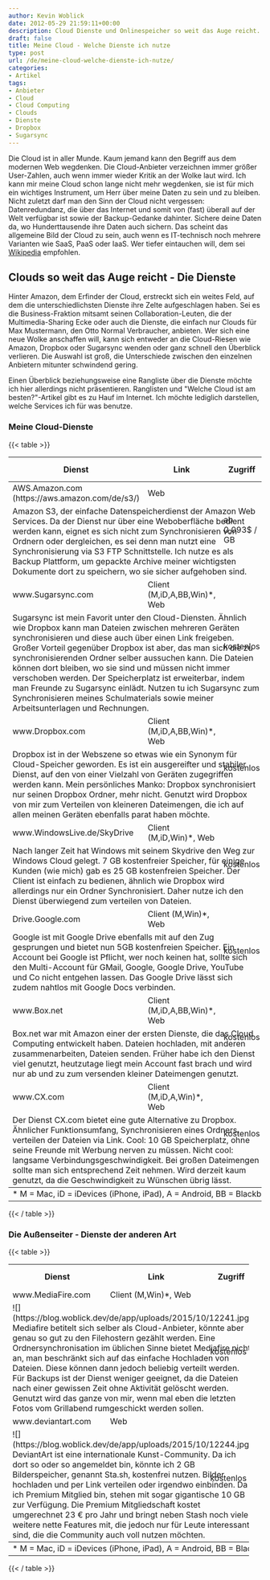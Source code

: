 ```yaml
---
author: Kevin Woblick
date: 2012-05-29 21:59:11+00:00
description: Cloud Dienste und Onlinespeicher so weit das Auge reicht. Hier eine Übersicht mit Beschreibung und weiterführenden Informationen.
draft: false
title: Meine Cloud - Welche Dienste ich nutze
type: post
url: /de/meine-cloud-welche-dienste-ich-nutze/
categories:
- Artikel
tags:
- Anbieter
- Cloud
- Cloud Computing
- Clouds
- Dienste
- Dropbox
- Sugarsync
---
```


Die Cloud ist in aller Munde. Kaum jemand kann den Begriff aus dem modernen Web wegdenken. Die Cloud-Anbieter verzeichnen immer größer User-Zahlen, auch wenn immer wieder Kritik an der Wolke laut wird. Ich kann mir meine Cloud schon lange nicht mehr wegdenken, sie ist für mich ein wichtiges Instrument, um Herr über meine Daten zu sein und zu bleiben. Nicht zuletzt darf man den Sinn der Cloud nicht vergessen: Datenredundanz, die über das Internet und somit von (fast) überall auf der Welt verfügbar ist sowie der Backup-Gedanke dahinter. Sichere deine Daten da, wo Hunderttausende ihre Daten auch sichern. Das scheint das allgemeine Bild der Cloud zu sein, auch wenn es IT-technisch noch mehrere Varianten wie SaaS, PaaS oder IaaS. Wer tiefer eintauchen will, dem sei [Wikipedia](http://de.wikipedia.org/wiki/Cloud-Computing) empfohlen.


## Clouds so weit das Auge reicht - Die Dienste

Hinter Amazon, dem Erfinder der Cloud, erstreckt sich ein weites Feld, auf dem die unterschiedlichsten Dienste ihre Zelte aufgeschlagen haben. Sei es die Business-Fraktion mitsamt seinen Collaboration-Leuten, die der Multimedia-Sharing Ecke oder auch die Dienste, die einfach nur Clouds für Max Mustermann, den Otto Normal Verbraucher, anbieten. Wer sich eine neue Wolke anschaffen will, kann sich entweder an die Cloud-Riesen wie Amazon, Dropbox oder Sugarsync wenden oder ganz schnell den Überblick verlieren. Die Auswahl ist groß, die Unterschiede zwischen den einzelnen Anbietern mitunter schwindend gering.

Einen Überblick beziehungsweise eine Rangliste über die Dienste möchte ich hier allerdings nicht präsentieren. Ranglisten und "Welche Cloud ist am besten?"-Artikel gibt es zu Hauf im Internet. Ich möchte lediglich darstellen, welche Services ich für was benutze.


### Meine Cloud-Dienste

{{< table >}}
<table>

<tbody>

<tr>

<th>Dienst</th>

<th>Link</th>

<th>Zugriff</th>

<th>Preise / Plan</th>

<th>Speicher (GB)</th>

</tr>

</tbody>

<tbody>

<tr class="odd">

<td>AWS.Amazon.com (https://aws.amazon.com/de/s3/)</td>

<td>Web</td>

<td rowspan="2">ab 0,093$ / GB</td>

<td rowspan="2">**unbegrenzt** Bezahlung je nach Nutzung</td>

</tr>

<tr class="borderbottom borderx2">

<td colspan="3">Amazon S3, der einfache Datenspeicherdienst der Amazon Web Services. Da der Dienst nur über eine Weboberfläche bedient werden kann, eignet es sich nicht zum Synchronisieren von Ordnern oder dergleichen, es sei denn man nutzt eine Synchronisierung via S3 FTP Schnittstelle. Ich nutze es als Backup Plattform, um gepackte Archive meiner wichtigsten Dokumente dort zu speichern, wo sie sicher aufgehoben sind.</td>

</tr>

<tr class="odd">

<td>www.Sugarsync.com</td>

<td>Client (M,iD,A,BB,Win)*, Web</td>

<td rowspan="2">kostenlos</td>

<td rowspan="2">**5GB** kostenpflichtig erweiterbar</td>

</tr>

<tr>

<td colspan="3">Sugarsync ist mein Favorit unter den Cloud-Diensten. Ähnlich wie Dropbox kann man Dateien zwischen mehreren Geräten synchronisieren und diese auch über einen Link freigeben. Großer Vorteil gegenüber Dropbox ist aber, das man sich die zu synchronisierenden Ordner selber aussuchen kann. Die Dateien können dort bleiben, wo sie sind und müssen nicht immer verschoben werden. Der Speicherplatz ist erweiterbar, indem man Freunde zu Sugarsync einlädt. Nutzen tu ich Sugarsync zum Synchronisieren meines Schulmaterials sowie meiner Arbeitsunterlagen und Rechnungen.</td>

</tr>

<tr class="odd">

<td>www.Dropbox.com</td>

<td>Client (M,iD,A,BB,Win)*, Web</td>

<td rowspan="2">kostenlos</td>

<td rowspan="2">**2GB** kostenpflichtig erweiterbar</td>

</tr>

<tr>

<td colspan="3">Dropbox ist in der Webszene so etwas wie ein Synonym für Cloud-Speicher geworden. Es ist ein ausgereifter und stabiler Dienst, auf den von einer Vielzahl von Geräten zugegriffen werden kann. Mein persönliches Manko: Dropbox synchronisiert nur seinen Dropbox Ordner, mehr nicht. Genutzt wird Dropbox von mir zum Verteilen von kleineren Dateimengen, die ich auf allen meinen Geräten ebenfalls parat haben möchte.</td>

</tr>

<tr class="odd">

<td>www.WindowsLive.de/SkyDrive</td>

<td>Client (M,iD,Win)*, Web</td>

<td rowspan="2">kostenlos</td>

<td rowspan="2">**7GB** kostenpflichtig erweiterbar</td>

</tr>

<tr>

<td colspan="3">Nach langer Zeit hat Windows mit seinem Skydrive den Weg zur Windows Cloud gelegt. 7 GB kostenfreier Speicher, für einige Kunden (wie mich) gab es 25 GB kostenfreien Speicher. Der Client ist einfach zu bedienen, ähnlich wie Dropbox wird allerdings nur ein Ordner Synchronisiert. Daher nutze ich den Dienst überwiegend zum verteilen von Dateien.</td>

</tr>

<tr class="odd">

<td>Drive.Google.com</td>

<td>Client (M,Win)*, Web</td>

<td rowspan="2">kostenlos</td>

<td rowspan="2">**5GB** kostenpflichtig erweiterbar</td>

</tr>

<tr>

<td colspan="3">Google ist mit Google Drive ebenfalls mit auf den Zug gesprungen und bietet nun 5GB kostenfreien Speicher. Ein Account bei Google ist Pflicht, wer noch keinen hat, sollte sich den Multi-Account für GMail, Google, Google Drive, YouTube und Co nicht entgehen lassen. Das Google Drive lässt sich zudem nahtlos mit Google Docs verbinden.</td>

</tr>

<tr class="odd">

<td>www.Box.net</td>

<td>Client (M,iD,A,BB,Win)*, Web</td>

<td rowspan="2">kostenlos</td>

<td rowspan="2">**5GB** kostenpflichtig erweiterbar</td>

</tr>

<tr>

<td colspan="3">Box.net war mit Amazon einer der ersten Dienste, die das Cloud Computing entwickelt haben. Dateien hochladen, mit anderen zusammenarbeiten, Dateien senden. Früher habe ich den Dienst viel genutzt, heutzutage liegt mein Account fast brach und wird nur ab und zu zum versenden kleiner Dateimengen genutzt.</td>

</tr>

<tr class="odd">

<td>www.CX.com</td>

<td>Client (M,iD,A,Win)*, Web</td>

<td rowspan="2">kostenlos</td>

<td rowspan="2">**10GB** kostenpflichtig erweiterbar</td>

</tr>

<tr>

<td colspan="3">Der Dienst CX.com bietet eine gute Alternative zu Dropbox. Ähnlicher Funktionsumfang, Synchronisieren eines Ordners, verteilen der Dateien via Link. Cool: 10 GB Speicherplatz, ohne seine Freunde mit Werbung nerven zu müssen. Nicht cool: langsame Verbindungsgeschwindigkeit. Bei großen Dateimengen sollte man sich entsprechend Zeit nehmen. Wird derzeit kaum genutzt, da die Geschwindigkeit zu Wünschen übrig lässt.</td>

</tr>

</tbody>

<tbody>

<tr>

<td colspan="5">* M = Mac, iD = iDevices (iPhone, iPad), A = Android, BB = Blackberry, Win = Windows</td>

</tr>

</tbody>

</table>

{{< / table >}}



### Die Außenseiter - Dienste der anderen Art

{{< table >}}

<table style="width: 95%;" border="0" align="center">

<tbody>

<tr>

<th>Dienst</th>

<th>Link</th>

<th>Zugriff</th>

<th>Preise / Plan</th>

<th>Speicher (GB)</th>

</tr>

<tr>

<td>www.MediaFire.com</td>

<td>Client (M,Win)*, Web</td>

<td rowspan="2">kostenlos</td>

<td rowspan="2">**unbegrenzt** max 200 MB Dateigröße</td>

</tr>

<tr>

<td colspan="3">![](https://blog.woblick.dev/de/app/uploads/2015/10/12241.jpg) Mediafire betitelt sich selber als Cloud-Anbieter, könnte aber genau so gut zu den Filehostern gezählt werden. Eine Ordnersynchronisation im üblichen Sinne bietet Mediafire nicht an, man beschränkt sich auf das einfache Hochladen von Dateien. Diese können dann jedoch beliebig verteilt werden. Für Backups ist der Dienst weniger geeignet, da die Dateien nach einer gewissen Zeit ohne Aktivität gelöscht werden. Genutzt wird das ganze von mir, wenn mal eben die letzten Fotos vom Grillabend rumgeschickt werden sollen.</td>

</tr>

<tr>

<td>www.deviantart.com</td>

<td>Web</td>

<td rowspan="2">kostenlos</td>

<td rowspan="2">**2GB**</td>

</tr>

<tr>

<td colspan="3">![](https://blog.woblick.dev/de/app/uploads/2015/10/12244.jpg) DeviantArt ist eine internationale Kunst-Community. Da ich dort so oder so angemeldet bin, könnte ich 2 GB Bilderspeicher, genannt Sta.sh, kostenfrei nutzen. Bilder hochladen und per Link verteilen oder irgendwo einbinden. Da ich Premium Mitglied bin, stehen mit sogar gigantische 10 GB zur Verfügung. Die Premium Mitgliedschaft kostet umgerechnet 23 € pro Jahr und bringt neben Stash noch viele weitere nette Features mit, die jedoch nur für Leute interessant sind, die die Community auch voll nutzen möchten.</td>

</tr>

</tbody>

<tbody>

<tr>

<td colspan="5">* M = Mac, iD = iDevices (iPhone, iPad), A = Android, BB = Blackberry, Win = Windows</td>

</tr>

</tbody>

</table>

{{< / table >}}
